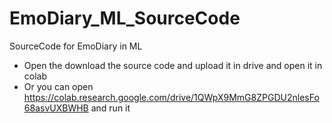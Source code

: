 # EmoDiary_ML_SourceCode
SourceCode for EmoDiary in ML

- Open the download the source code and upload it in drive and open it in colab
- Or you can open https://colab.research.google.com/drive/1QWpX9MmG8ZPGDU2nlesFo68asvUXBWHB and run it
